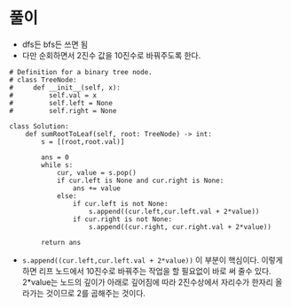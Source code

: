 
# 풀이
- dfs든 bfs든 쓰면 됨
- 다만 순회하면서 2진수 값을 10진수로 바꿔주도록 한다.
```python3
# Definition for a binary tree node.
# class TreeNode:
#     def __init__(self, x):
#         self.val = x
#         self.left = None
#         self.right = None

class Solution:
    def sumRootToLeaf(self, root: TreeNode) -> int:
        s = [(root,root.val)]
        
        ans = 0
        while s:
            cur, value = s.pop()
            if cur.left is None and cur.right is None:
                ans += value
            else:
                if cur.left is not None:
                    s.append((cur.left,cur.left.val + 2*value))
                if cur.right is not None:
                    s.append((cur.right, cur.right.val + 2*value))
        
        return ans
```
- ``s.append((cur.left,cur.left.val + 2*value))`` 이 부분이 핵심이다. 이렇게 하면 리프 노드에서 10진수로 바꿔주는 작업을 할 필요없이
바로 써 줄수 있다. 2*value는 노드의 깊이가 아래로 깊어짐에 따라 2진수상에서 자리수가 한자리 올라가는 것이므로 2를 곱해주는 것이다.
